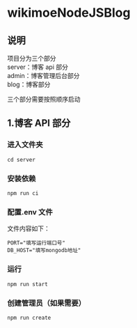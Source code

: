 # wikimoeNodeJSBlog

## 说明

项目分为三个部分  
server：博客 api 部分  
admin：博客管理后台部分  
blog：博客部分

三个部分需要按照顺序启动

## 1.博客 API 部分

### 进入文件夹

```
cd server
```

### 安装依赖

```
npm run ci
```

### 配置.env 文件

文件内容如下：

```
PORT="填写运行端口号"
DB_HOST="填写mongodb地址"
```

### 运行

```
npm run start
```

### 创建管理员（如果需要）

```
npm run create
```
